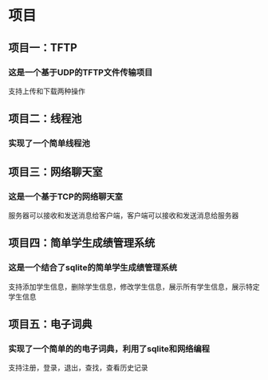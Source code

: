 # 项目
## 项目一：TFTP
### 这是一个基于UDP的TFTP文件传输项目
支持上传和下载两种操作
## 项目二：线程池
### 实现了一个简单线程池
## 项目三：网络聊天室
### 这是一个基于TCP的网络聊天室
服务器可以接收和发送消息给客户端，客户端可以接收和发送消息给服务器
## 项目四：简单学生成绩管理系统
### 这是一个结合了sqlite的简单学生成绩管理系统
支持添加学生信息，删除学生信息，修改学生信息，展示所有学生信息，展示特定学生信息
## 项目五：电子词典
### 实现了一个简单的的电子词典，利用了sqlite和网络编程
支持注册，登录，退出，查找，查看历史记录